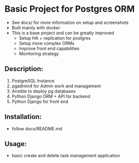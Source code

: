 # Basic Project for Postgres ORM
* See docs/ for more information on setup and screenshots
* Built mainly with docker
* This is a base project and can be greatly improved
    * Setup HA + replication for postgres
    * Setup more complex ORMs
    * Improve front end capabilities
    * Monitoring strategy

## Description:
1. PostgreSQL Instance  
2. pgadmin4 for Admin work and management
3. Ansible to deploy pg databases
4. Python Django ORM + API for backend
5. Python Django for front end

## Installation:
* follow docs/README.md

## Usage:
* basic create and delete task management application